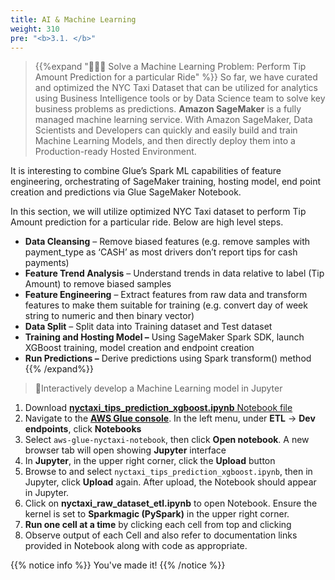 ```yaml
---
title: AI & Machine Learning
weight: 310
pre: "<b>3.1. </b>"
---
```



> {{%expand "🎯🎯🎯 Solve a Machine Learning Problem: Perform Tip Amount Prediction for a particular Ride" %}}
So far, we have curated and optimized the NYC Taxi Dataset that can be utilized for analytics using Business Intelligence tools or by Data Science team to solve key business problems as predictions. 
**Amazon SageMaker** is a fully managed machine learning service. With Amazon SageMaker, Data Scientists and Developers can quickly and easily build and train Machine Learning Models, and then directly deploy them into a Production-ready Hosted Environment.

It is interesting to combine Glue’s Spark ML capabilities of feature engineering, orchestrating of SageMaker training, hosting model, end point creation and predictions via Glue SageMaker Notebook.

In this section, we will utilize optimized NYC Taxi dataset to perform Tip Amount prediction for a particular ride. Below are high level steps.

- **Data Cleansing** – Remove biased features (e.g. remove samples with payment_type as ‘CASH’ as most drivers don’t report tips for cash payments)
- **Feature Trend Analysis** – Understand trends in data relative to label (Tip Amount) to remove biased samples
- **Feature Engineering** – Extract features from raw data and transform features to make them suitable for training (e.g. convert day of week string to numeric and then binary vector)
- **Data Split** – Split data into Training dataset and Test dataset
- **Training and Hosting Model –** Using SageMaker Spark SDK, launch XGBoost training, model creation and endpoint creation
- **Run Predictions –** Derive predictions using Spark transform() method
{{% /expand%}}


> 🎯Interactively develop a Machine Learning model in Jupyter

1. Download [**nyctaxi_tips_prediction_xgboost.ipynb** Notebook file](https://github.com/nnthanh101/serverless-data-lake/blob/nyc-taxi/README/nyc-taxi/nyctaxi_tips_prediction_xgboost.ipynb)
2. Navigate to the [**AWS Glue console**](https://ap-southeast-1.console.aws.amazon.com/glue/home?region=ap-southeast-1#etl:tab=notebooks). In the left menu, under **ETL** → **Dev endpoints**, click **Notebooks**
3. Select `aws-glue-nyctaxi-notebook`, then click **Open notebook**. A new browser tab will open showing **Jupyter** interface
4. In **Jupyter**, in the upper right corner, click the **Upload** button 
5. Browse to and select `nyctaxi_tips_prediction_xgboost.ipynb`, then in Jupyter, click **Upload** again. After upload, the Notebook should appear in Jupyter.
6. Click on **nyctaxi_raw_dataset_etl.ipynb** to open Notebook. Ensure the kernel is set to **Sparkmagic (PySpark)** in the upper right corner.
7. **Run one cell at a time** by clicking each cell from top and clicking
8. Observe output of each Cell and also refer to documentation links provided in Notebook along with code as appropriate.


{{% notice info %}} 
You've made it! 
{{% /notice %}}